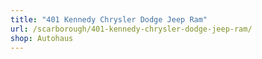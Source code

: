 ```yaml
---
title: "401 Kennedy Chrysler Dodge Jeep Ram"
url: /scarborough/401-kennedy-chrysler-dodge-jeep-ram/
shop: Autohaus
---
```

